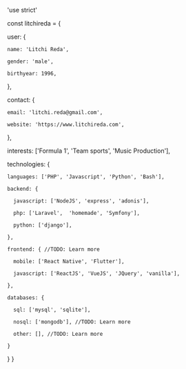 'use strict'

const litchireda = {

  user: {
  
    name: 'Litchi Reda',
    
    gender: 'male',
    
    birthyear: 1996,
    
  },
  
  contact: {
  
    email: 'litchi.reda@gmail.com',
    
    website: 'https://www.litchireda.com',
    
  },
  
  interests: ['Formula 1', 'Team sports', 'Music Production'],
  
  technologies: {
  
    languages: ['PHP', 'Javascript', 'Python', 'Bash'],
    
    backend: {
    
      javascript: ['NodeJS', 'express', 'adonis'],
      
      php: ['Laravel',  'homemade', 'Symfony'],
      
      python: ['django'],
      
    },
    
    frontend: { //TODO: Learn more
    
      mobile: ['React Native', 'Flutter'],
      
      javascript: ['ReactJS', 'VueJS', 'JQuery', 'vanilla'], 
      
    },
    
    databases: {
    
      sql: ['mysql', 'sqlite'],
      
      nosql: ['mongodb'], //TODO: Learn more
      
      other: [], //TODO: Learn more
      
    }
    
  }
}
